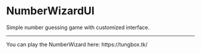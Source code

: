 # NumberWizardUI
Simple number guessing game with customized interface.<br/>
<hr>
You can play the NumberWizard here: https://tungbox.tk/
